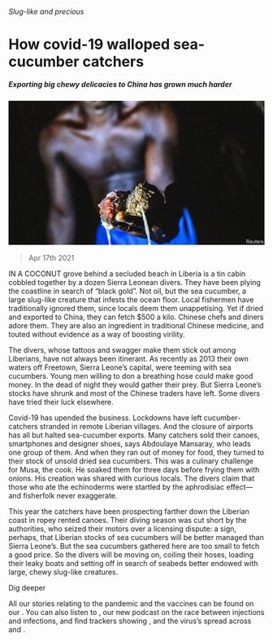 ###### Slug-like and precious

# How covid-19 walloped sea-cucumber catchers 

##### Exporting big chewy delicacies to China has grown much harder 

![image](images/20210417_MAP002_0.jpg) 

> Apr 17th 2021 

IN A COCONUT grove behind a secluded beach in Liberia is a tin cabin cobbled together by a dozen Sierra Leonean divers. They have been plying the coastline in search of “black gold”. Not oil, but the sea cucumber, a large slug-like creature that infests the ocean floor. Local fishermen have traditionally ignored them, since locals deem them unappetising. Yet if dried and exported to China, they can fetch $500 a kilo. Chinese chefs and diners adore them. They are also an ingredient in traditional Chinese medicine, and touted without evidence as a way of boosting virility.

The divers, whose tattoos and swagger make them stick out among Liberians, have not always been itinerant. As recently as 2013 their own waters off Freetown, Sierra Leone’s capital, were teeming with sea cucumbers. Young men willing to don a breathing hose could make good money. In the dead of night they would gather their prey. But Sierra Leone’s stocks have shrunk and most of the Chinese traders have left. Some divers have tried their luck elsewhere.


Covid-19 has upended the business. Lockdowns have left cucumber-catchers stranded in remote Liberian villages. And the closure of airports has all but halted sea-cucumber exports. Many catchers sold their canoes, smartphones and designer shoes, says Abdoulaye Mansaray, who leads one group of them. And when they ran out of money for food, they turned to their stock of unsold dried sea cucumbers. This was a culinary challenge for Musa, the cook. He soaked them for three days before frying them with onions. His creation was shared with curious locals. The divers claim that those who ate the echinoderms were startled by the aphrodisiac effect—and fisherfolk never exaggerate.

This year the catchers have been prospecting farther down the Liberian coast in ropey rented canoes. Their diving season was cut short by the authorities, who seized their motors over a licensing dispute: a sign, perhaps, that Liberian stocks of sea cucumbers will be better managed than Sierra Leone’s. But the sea cucumbers gathered here are too small to fetch a good price. So the divers will be moving on, coiling their hoses, loading their leaky boats and setting off in search of seabeds better endowed with large, chewy slug-like creatures.

Dig deeper

All our stories relating to the pandemic and the vaccines can be found on our . You can also listen to , our new podcast on the race between injections and infections, and find trackers showing ,  and the virus’s spread across  and .

